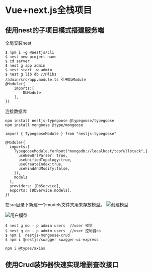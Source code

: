 # Vue+next.js全栈项目

## 使用nest的子项目模式搭建服务端
全局安装nest
```
$ npm i -g @nestjs/cli
$ nest new project-name
$ cd server 
$ nest g app admin
$ nest start -w admin
$ nest g lib db //@libs
/admin/src/app.module.ts 引用DbModule
@Module({
    imports:[
        DbModule
    ],
})
```
连接数据库
```
npm install nestjs-typegoose @typegoose/typegoose
npm install mongoose @type/mongoose

import { TypegooseModule } from "nestjs-typegoose"

@Module({
  imports:[
    TypegooseModule.forRoot("mongodb://localhost/topfullstack",{
      useNewUrlParser: true,
      useUnifiedTopology:true,
      useCreateIndex:true,
      useFindAndModify:false,
    }),
    models
  ],
  providers: [DbService],
  exports: [DbService,models],
})
```
在src目录下新建一个models文件夹用来存放模型。
![创建模型](https://eric-he.oss-cn-beijing.aliyuncs.com/2019/11/20/%E5%BE%AE%E4%BF%A1%E6%88%AA%E5%9B%BE_20191121155059.png)

![用户模型](https://eric-he.oss-cn-beijing.aliyuncs.com/2019/11/20/%E5%BE%AE%E4%BF%A1%E6%88%AA%E5%9B%BE_20191121160048.png)

```
$ nest g mo - p admin users  //user 模型
$ nest g co - p admin users  //user 控制器co
$ npm i  nestjs-mongoose-crud
$ npm i @nestjs/swagger swagger-ui-express
```

```
npm i @types/axios
```
## 使用Crud装饰器快速实现增删查改接口
